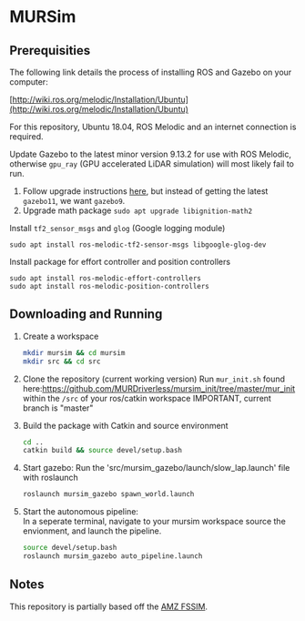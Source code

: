 # MURSim


## Prerequisities

The following link details the process of installing ROS and Gazebo on your computer:

[http://wiki.ros.org/melodic/Installation/Ubuntu](http://wiki.ros.org/melodic/Installation/Ubuntu)

For this repository, Ubuntu 18.04, ROS Melodic and an internet connection is required.

Update Gazebo to the latest minor version 9.13.2 for use with ROS Melodic, otherwise `gpu_ray` (GPU accelerated LiDAR simulation) will most likely fail to run.

1. Follow upgrade instructions [here](http://gazebosim.org/tutorials?tut=install_ubuntu&cat=install#Alternativeinstallation:step-by-step), but instead of getting the latest `gazebo11`, we want `gazebo9`.
2. Upgrade math package `sudo apt upgrade libignition-math2`

Install `tf2_sensor_msgs` and `glog` (Google logging module)

```
sudo apt install ros-melodic-tf2-sensor-msgs libgoogle-glog-dev
```
Install package for effort controller and position controllers

```
sudo apt install ros-melodic-effort-controllers
sudo apt install ros-melodic-position-controllers
```



## Downloading and Running 


1. Create a workspace

    ```bash
    mkdir mursim && cd mursim
    mkdir src && cd src
    ```

2. Clone the repository (current working version)
   Run `mur_init.sh` found here:https://github.com/MURDriverless/mursim_init/tree/master/mur_init within the `/src` of your ros/catkin workspace IMPORTANT, current branch is "master"


3. Build the package with Catkin and source environment

    ```bash
    cd ..
    catkin build && source devel/setup.bash
    ```

4. Start gazebo: Run the 'src/mursim_gazebo/launch/slow_lap.launch' file with roslaunch
    ```bash
    roslaunch mursim_gazebo spawn_world.launch
    ```
5. Start the autonomous pipeline:   
    In a seperate terminal, navigate to your mursim workspace
    source the envionment, and launch the pipeline. 
    ```bash
    source devel/setup.bash
    roslaunch mursim_gazebo auto_pipeline.launch
    ```
    

## Notes

This repository is partially based off the [AMZ FSSIM](https://github.com/AMZ-Driverless/fssim).

